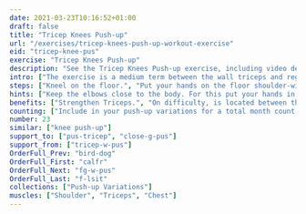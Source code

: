 ```yaml
---
date: 2021-03-23T10:16:52+01:00
draft: false
title: "Tricep Knees Push-up"
url: "/exercises/tricep-knees-push-up-workout-exercise"
eid: "tricep-knee-pus"
exercise: "Tricep Knees Push-up"
description: "See the Tricep Knees Push-up exercise, including video demonstration, instructions on how-to perform, benefits, activated body parts and related exercises."
intro: ["The exercise is a medium term between the wall triceps and regular triceps push-up. Highly focused in the triceps, also addresses shoulder and chest."]
steps: ["Kneel on the floor.", "Put your hands on the floor shoulder-width and arms straight, fingers facing forward.", "This is the starting position.", "Bend your arms, bringing shoulders close to your hands and chest near the floor.", "Straighten your arms and bring your body to the initial position."]
hints: ["Keep the elbows close to the body. For this put your hands in a way that the fingers point forward."]
benefits: ["Strengthen Triceps.", "On difficulty, is located between the wall and full version of Triceps Push-ups."]
counting: ["Include in your push-up variations for a total month count.", "Make 1 to 3 series of 10."]
number: 23
similar: ["knee push-up"]
support_to: ["pus-tricep", "close-g-pus"]
support_from: ["tricep-w-pus"]
OrderFull_Prev: "bird-dog"
OrderFull_First: "calfr"
OrderFull_Next: "fg-w-pus"
OrderFull_Last: "f-lsit"
collections: ["Push-up Variations"]
muscles: ["Shoulder", "Triceps", "Chest"]
---
```

